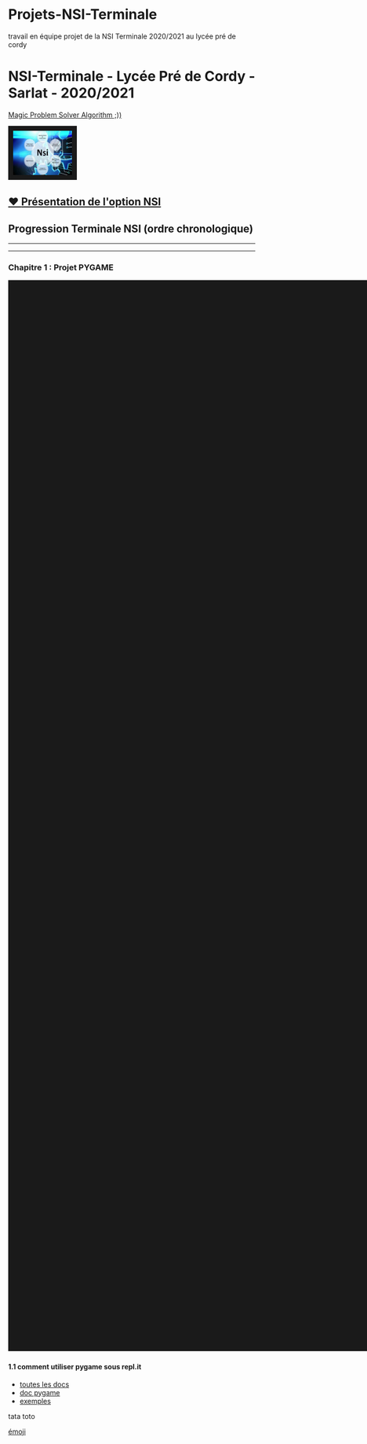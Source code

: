 # Projets-NSI-Terminale
travail en équipe projet de la NSI Terminale 2020/2021 au lycée pré de cordy

# NSI-Terminale - Lycée Pré de Cordy - Sarlat - 2020/2021

[Magic Problem Solver Algorithm ;))](https://proftomcrick.com/2011/04/26/feynman-problem-solving-algorithm/)

<a href="https://www.youtube.com/watch?v=gpJvvH8JFn4" target="_blank"><img src="https://github.com/Math13Net/NSI-premiere/blob/master/nsi.jpg" alt="NSI Première" width="120" height="90" border="10" />

## ❤️ [Présentation de l'option NSI](https://github.com/Math13Net/NSI-premiere/blob/master/Pr%C3%A9sentation%20NSI.pdf)



## <a name="sommaire"></a> Progression Terminale NSI (ordre chronologique)
------------------------------------------------------------------------------------------------
------------------------------------------------------------------------------------------------

### Chapitre 1 : Projet PYGAME

<img src="https://github.com/Math13Net/NSI-premiere/blob/master/rules.png" alt="the rules" width="240" height="180" border="1000" /></a>

#### 1.1 comment utiliser pygame sous repl.it
 * [toutes les docs](docs.repl.it)
 * [doc pygame](https://docs.repl.it/tutorials/07-building-a-game-with-pygame)
 * [exemples](https://www.pygame.org/docs/ref/examples.html)
 
 tata toto
 
 [émoji](https://gist.github.com/rxaviers/7360908)
 
 
 

